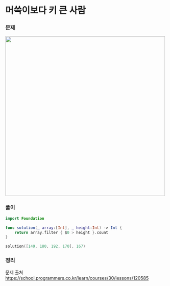 #  머쓱이보다 키 큰 사람

### 문제
<img src="https://user-images.githubusercontent.com/64088377/197426713-4cf18382-3d4b-480f-95f5-91763367437e.png" width="500" >


### 풀이 <br>
```swift 
import Foundation

func solution(_ array:[Int], _ height:Int) -> Int {
    return array.filter { $0 > height }.count
}

solution([149, 180, 192, 170], 167)


```

### 정리 <br>


문제 출처 <br>
https://school.programmers.co.kr/learn/courses/30/lessons/120585
